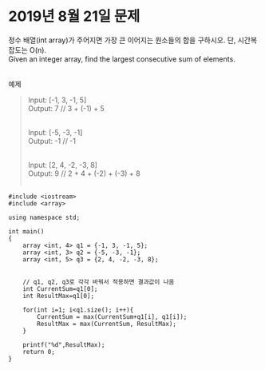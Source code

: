 # 2019년 8월 21일 문제
정수 배열(int array)가 주어지면 가장 큰 이어지는 원소들의 합을 구하시오. 단, 시간복잡도는 O(n).<br>
Given an integer array, find the largest consecutive sum of elements.

<br>예제<br>
> Input: [-1, 3, -1, 5]<br>
> Output: 7 // 3 + (-1) + 5<br><br>
>
> Input: [-5, -3, -1]<br>
> Output: -1 // -1<br><br>
>
> Input: [2, 4, -2, -3, 8]<br>
> Output: 9 // 2 + 4 + (-2) + (-3) + 8<br><br>

```
#include <iostream>
#include <array>

using namespace std;

int main()
{
    array <int, 4> q1 = {-1, 3, -1, 5};
    array <int, 3> q2 = {-5, -3, -1};
    array <int, 5> q3 = {2, 4, -2, -3, 8};
    

    // q1, q2, q3로 각각 바꿔서 적용하면 결과값이 나옴
    int CurrentSum=q1[0];
    int ResultMax=q1[0];
    
    for(int i=1; i<q1.size(); i++){
        CurrentSum = max(CurrentSum+q1[i], q1[i]);
        ResultMax = max(CurrentSum, ResultMax);
    }
    
    printf("%d",ResultMax);
    return 0;
}
```
